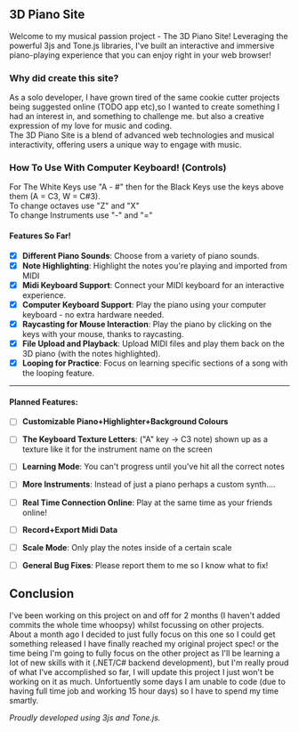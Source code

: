 ## 3D Piano Site

Welcome to my musical passion project - The 3D Piano Site! 
Leveraging the powerful 3js and Tone.js libraries, I've built an interactive and immersive piano-playing experience that you can enjoy right in your web browser!

### Why did create this site?

As a solo developer, I have grown tired of the same cookie cutter projects being suggested online (TODO app etc),so I wanted to create something I had an interest in, and something to challenge me. 
but also a creative expression of my love for music and coding.<br>
The 3D Piano Site is a blend of advanced web technologies and musical interactivity, offering users a unique way to engage with music.

### How To Use With Computer Keyboard! (Controls)

For The White Keys use "A - #" then for the Black Keys use the keys above them (A = C3, W = C#3).<br>
To change octaves use "Z" and "X" <br>
To change Instruments use "-" and "="<br>

#### Features So Far!

- [x] **Different Piano Sounds**: Choose from a variety of piano sounds.
- [x] **Note Highlighting**: Highlight the notes you're playing and imported from MIDI
- [x] **Midi Keyboard Support**: Connect your MIDI keyboard for an interactive experience.
- [x] **Computer Keyboard Support**: Play the piano using your computer keyboard - no extra hardware needed.
- [x] **Raycasting for Mouse Interaction**: Play the piano by clicking on the keys with your mouse, thanks to raycasting.
- [x] **File Upload and Playback**: Upload MIDI files and play them back on the 3D piano (with the notes highlighted).
- [x] **Looping for Practice**: Focus on learning specific sections of a song with the looping feature.

---

#### Planned Features:
- [ ] **Customizable Piano+Highlighter+Background Colours**
- [ ] **The Keyboard Texture Letters**: ("A" key -> C3 note) shown up as a texture like it for the instrument name on the screen
- [ ] **Learning Mode**: You can't progress until you've hit all the correct notes 
- [ ] **More Instruments**: Instead of just a piano perhaps a custom synth....
- [ ] **Real Time Connection Online**: Play at the same time as your friends online!
- [ ] **Record+Export Midi Data**
- [ ] **Scale Mode**: Only play the notes inside of a certain scale
- [ ] **General Bug Fixes**: Please report them to me so I know what to fix!


## Conclusion
I've been working on this project on and off for 2 months (I haven't added commits the whole time whoopsy) whilst focussing on other projects.<br>
About a month ago I decided to just fully focus on this one so I could get something released I have finally reached my original project spec! 
or the time being I'm going to fully focus on the other project as I'll be learning a lot of new skills with it (.NET/C# backend development),
but I'm really proud of what I've accomplished so far, I will update this project I just won't be working on it as much. 
Unfortuently some days I am unable to code (due to having full time job and working 15 hour days) so I have to spend my time smartly.


*Proudly developed using 3js and Tone.js.*
